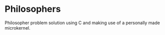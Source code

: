 # Philosophers

Philosopher problem solution using C and making use of a personally made microkernel.
